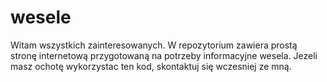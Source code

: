 # wesele
Witam wszystkich zainteresowanych. W repozytorium zawiera prostą stronę internetową przygotowaną na potrzeby informacyjne wesela.
Jezeli masz ochotę wykorzystac ten kod, skontaktuj się wczesniej ze mną. 
